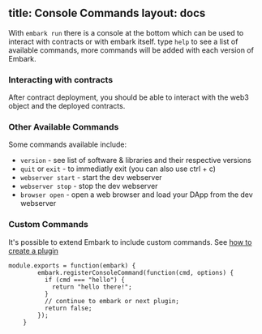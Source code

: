 title: Console Commands
layout: docs
---

With ``embark run`` there is a console at the bottom which can be used to interact with contracts or with embark itself. type ``help`` to see a list of available commands, more commands will be added with each version of Embark.

### Interacting with contracts
After contract deployment, you should be able to interact with the web3 object and the deployed contracts.

### Other Available Commands
Some commands available include:

* ``version`` - see list of software & libraries and their respective versions
* ``quit`` or ``exit`` - to immediatly exit (you can also use ctrl + c)
* ``webserver start`` - start the dev webserver
* ``webserver stop`` - stop the dev webserver
* ``browser open`` - open a web browser and load your DApp from the dev webserver

### Custom Commands

It's possible to extend Embark to include custom commands. See [how to create
a plugin](creating_plugins.html)

<pre><code class="javascript">module.exports = function(embark) {
        embark.registerConsoleCommand(function(cmd, options) {
          if (cmd === "hello") {
            return "hello there!";
          }
          // continue to embark or next plugin;
          return false;
        });
    }
</code></pre>
